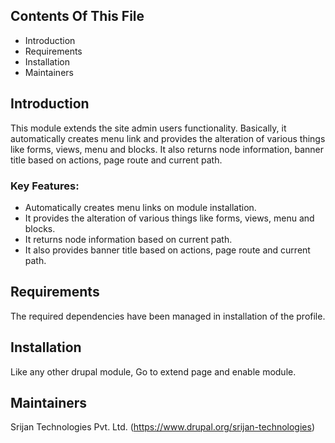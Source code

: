 ## Contents Of This File

  * Introduction
  * Requirements
  * Installation
  * Maintainers

## Introduction

This module extends the site admin users functionality. Basically, it
automatically creates menu link and provides the alteration of various things
like forms, views, menu and blocks. It also returns node information, banner
title based on actions, page route and current path.

### Key Features:

  * Automatically creates menu links on module installation.
  * It provides the alteration of various things like forms, views, menu and
  blocks.
  * It returns node information based on current path.
  * It also provides banner title based on actions, page route and current path.

## Requirements

The required dependencies have been managed in installation of the profile.

## Installation

Like any other drupal module, Go to extend page and enable module.

## Maintainers

Srijan Technologies Pvt. Ltd. (https://www.drupal.org/srijan-technologies)
